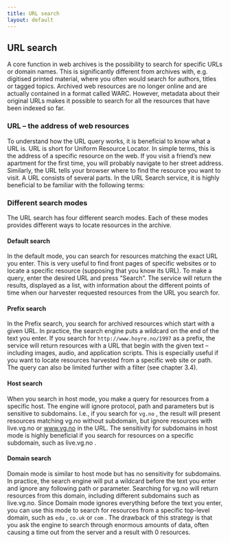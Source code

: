 ```yaml
---
title: URL search
layout: default
---
```


## URL search
A core function in web archives is the possibility to search for specific URLs or domain names. This is significantly different from archives with, e.g. digitised printed material, where you often would search for authors, titles or tagged topics.
Archived web resources are no longer online and are actually contained in a format called WARC. However, metadata about their original URLs makes it possible to search for all the resources that have been indexed so far.

### URL – the address of web resources
To understand how the URL query works, it is beneficial to know what a URL is.
URL is short for Uniform Resource Locator. In simple terms, this is the address of a specific resource on the web. If you visit a friend’s new apartment for the first time, you will probably navigate to her street address. Similarly, the URL tells your browser where to find the resource you want to visit.
A URL consists of several parts. In the URL Search service, it is highly beneficial to be familiar with the following terms:

### Different search modes
The URL search has four different search modes. Each of these modes provides different ways to locate resources in the archive.

#### Default search
In the default mode, you can search for resources matching the exact URL you enter. This is very useful to find front pages of specific websites or to locate a specific resource (supposing that you know its URL).
To make a query, enter the desired URL and press “Search”.
The service will return the results, displayed as a list, with information about the different points of time when our harvester requested resources from the URL you search for.

#### Prefix search
In the Prefix search, you search for archived resources which start with a given URL. In practice, the search engine puts a wildcard on the end of the text you enter.
If you search for `http://www.hoyre.no/1997` as a prefix, the service will return resources with a URL that begin with the given text – including images, audio, and application scripts. This is especially useful if you want to locate resources harvested from a specific web site or path. The query can also be limited further with a filter (see chapter 3.4).

#### Host search
When you search in host mode, you make a query for resources from a specific host. The engine will ignore protocol, path and parameters but is sensitive to subdomains.
I.e., if you search for `vg.no` , the result will present resources matching vg.no without subdomain, but ignore resources with live.vg.no or www.vg.no in the URL.
The sensitivity for subdomains in host mode is highly beneficial if you search for resources on a specific subdomain, such as live.vg.no .

#### Domain search
Domain mode is similar to host mode but has no sensitivity for subdomains. In practice, the search engine will put a wildcard before the text you enter and ignore any following path or parameter.
Searching for vg.no will return resources from this domain, including different subdomains such as live.vg.no.
Since Domain mode ignores everything before the text you enter, you can use this mode to search for resources from a specific top-level domain, such as `edu` , `co.uk` or `com` . The drawback of this strategy is that you ask the engine to search through enormous amounts of data, often causing a time out from the server and a result with 0 resources. 
